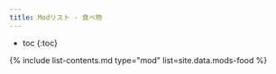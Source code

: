 ```yaml
---
title: Modリスト - 食べ物
---
```


- toc
{:toc}

{% include list-contents.md type="mod" list=site.data.mods-food %}
